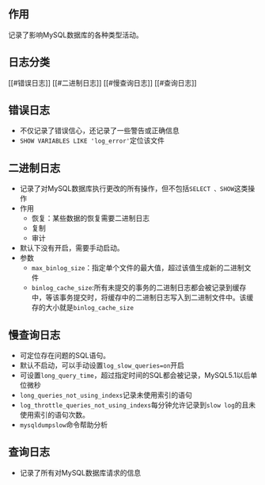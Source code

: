 ## 作用
记录了影响MySQL数据库的各种类型活动。

## 日志分类
[[#错误日志]]
[[#二进制日志]]
[[#慢查询日志]]
[[#查询日志]]

## 错误日志
- 不仅记录了错误信心，还记录了一些警告或正确信息
- `SHOW VARIABLES LIKE 'log_error'`定位该文件

## 二进制日志
- 记录了对MySQL数据库执行更改的所有操作，但不包括`SELECT 、SHOW`这类操作
- 作用
	- 恢复：某些数据的恢复需要二进制日志
	- 复制
	- 审计
- 默认下没有开启，需要手动启动。
- 参数
	- `max_binlog_size`：指定单个文件的最大值，超过该值生成新的二进制文件
	- `binlog_cache_size`:所有未提交的事务的二进制日志都会被记录到缓存中，等该事务提交时，将缓存中的二进制日志写入到二进制文件中。该缓存的大小就是`binlog_cache_size`

## 慢查询日志
- 可定位存在问题的SQL语句。
- 默认不启动，可以手动设置`log_slow_queries=on`开启
- 可设置`long_query_time`，超过指定时间的SQL都会被记录，MySQL5.1以后单位微秒
- `long_queries_not_using_indexs`记录未使用索引的语句
- `log_throttle_queries_not_using_indexs`每分钟允许记录到`slow log`的且未使用索引的语句次数。
- `mysqldumpslow`命令帮助分析

## 查询日志
- 记录了所有对MySQL数据库请求的信息